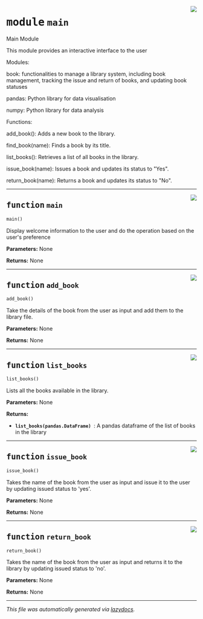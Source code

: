 <!-- markdownlint-disable -->

<a href="./python/src/main.py#L0"><img align="right" style="float:right;" src="https://img.shields.io/badge/-source-cccccc?style=flat-square"></a>

# <kbd>module</kbd> `main`
Main Module 

This module provides an interactive interface to the user 

Modules: 

 book:   functionalities to manage a library system, including book management, tracking the issue and return of books, and updating book statuses  

 pandas:  Python library for data visualisation  

 numpy:  Python library for data analysis 



Functions: 

 add_book():   Adds a new book to the library. 

 find_book(name):   Finds a book by its title. 

 list_books():   Retrieves a list of all books in the library. 

 issue_book(name):   Issues a book and updates its status to "Yes".  

 return_book(name):   Returns a book and updates its status to "No". 


---

<a href="./python/src/main.py#L43"><img align="right" style="float:right;" src="https://img.shields.io/badge/-source-cccccc?style=flat-square"></a>

## <kbd>function</kbd> `main`

```python
main()
```

Display welcome information to the user and do the operation based on the user's preference 



**Parameters:**
  None 

**Returns:**
  None 


---

<a href="./python/src/main.py#L72"><img align="right" style="float:right;" src="https://img.shields.io/badge/-source-cccccc?style=flat-square"></a>

## <kbd>function</kbd> `add_book`

```python
add_book()
```

Take the details of the book from the user as input and add them to the library file. 



**Parameters:**
  None 

**Returns:**
  None 


---

<a href="./python/src/main.py#L98"><img align="right" style="float:right;" src="https://img.shields.io/badge/-source-cccccc?style=flat-square"></a>

## <kbd>function</kbd> `list_books`

```python
list_books()
```

Lists all the books available in the library. 



**Parameters:**
  None 

**Returns:**
 
 - <b>`list_books(pandas.DataFrame) `</b>:  A pandas dataframe of the list of books in the library 


---

<a href="./python/src/main.py#L131"><img align="right" style="float:right;" src="https://img.shields.io/badge/-source-cccccc?style=flat-square"></a>

## <kbd>function</kbd> `issue_book`

```python
issue_book()
```

Takes the name of the book from the user as input and issue it to the user by updating issued status to 'yes'. 



**Parameters:**
  None 

**Returns:**
  None 


---

<a href="./python/src/main.py#L168"><img align="right" style="float:right;" src="https://img.shields.io/badge/-source-cccccc?style=flat-square"></a>

## <kbd>function</kbd> `return_book`

```python
return_book()
```

Takes the name of the book from the user as input and returns it to the library by updating issued status to 'no'. 



**Parameters:**
  None 

**Returns:**
  None 




---

_This file was automatically generated via [lazydocs](https://github.com/ml-tooling/lazydocs)._
